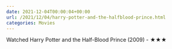 ```yaml
---
date: 2021-12-04T00:00:04+00:00
url: /2021/12/04/harry-potter-and-the-halfblood-prince.html
categories: Movies
---
```

Watched Harry Potter and the Half-Blood Prince (2009) - ★★★




